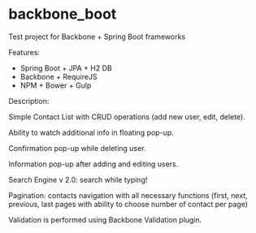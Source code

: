 # backbone_boot
Test project for Backbone + Spring Boot frameworks 

Features:

* Spring Boot + JPA + H2 DB
* Backbone + RequireJS
* NPM + Bower + Gulp

Description:

Simple Contact List with CRUD operations (add new user, edit, delete).

Ability to watch additional info in floating pop-up.

Confirmation pop-up while deleting user.

Information pop-up after adding and editing users.

Search Engine v 2.0: search while typing!

Pagination: contacts navigation with all necessary functions (first, next, previous, last pages 
with ability to choose number of contact per page)

Validation is performed using Backbone Validation plugin.
